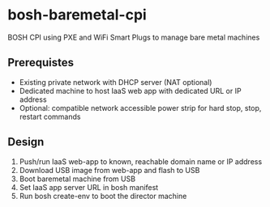# bosh-baremetal-cpi
BOSH CPI using PXE and WiFi Smart Plugs to manage bare metal machines

## Prerequistes
* Existing private network with DHCP server (NAT optional)
* Dedicated machine to host IaaS web app with dedicated URL or IP address
* Optional: compatible network accessible power strip for hard stop, stop, restart commands

## Design
1) Push/run IaaS web-app to known, reachable domain name or IP address
1) Download USB image from web-app and flash to USB
1) Boot baremetal machine from USB
1) Set IaaS app server URL in bosh manifest
1) Run bosh create-env to boot the director machine
